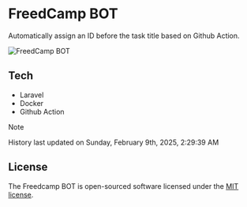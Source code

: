 # FreedCamp BOT

Automatically assign an ID before the task title based on Github Action.

![FreedCamp BOT](https://repository-images.githubusercontent.com/737932867/7d34798b-2680-471c-b089-a78a718d3d6a)

## Tech

- Laravel
- Docker
- Github Action

> [!NOTE]  
> History last updated on Sunday, February 9th, 2025, 2:29:39 AM

## License

The Freedcamp BOT is open-sourced software licensed under the [MIT license](https://opensource.org/licenses/MIT).
